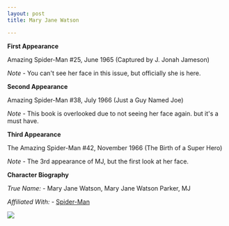 ```yaml
---
layout: post
title: Mary Jane Watson

---
```


**First Appearance**

Amazing Spider-Man #25, June 1965 (Captured by J. Jonah Jameson)

*Note* - You can't see her face in this issue, but officially she is here.

**Second Appearance**

Amazing Spider-Man #38, July 1966 (Just a Guy Named Joe)

*Note* - This book is overlooked due to not seeing her face again. but it's a must have.

**Third Appearance**

The Amazing Spider-Man #42, November 1966 (The Birth of a Super Hero)

*Note* - The 3rd appearance of MJ, but the first look at her face.

**Character Biography**

*True Name:* - Mary Jane Watson, Mary Jane Watson Parker, MJ

*Affiliated With:* - <a href="http://comicfirsts.com/spider-man.html">Spider-Man</a>

<img src="http://comicfirsts.com/images/marvel/amazing-spider-man-issue-38.jpg">
